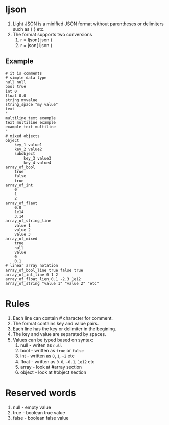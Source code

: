 # ljson

1. Light JSON is a minified JSON format without parentheses or delimiters such as { } etc.
0. The format supports two conversions
    1. r = ljson( json )
    0. r = json( ljson )



## Example

```
# it is comments
# simple data type
null null
bool true
int 0
float 0.0
string myvalue
string_space "my value"
text 
"
multiline text example
text multiline example
example text multiline
"
# mixed objects
object
    key_1 value1
    key_2 value2
    subobject
        key_3 value3
        key_4 value4
array_of_bool
    true
    false
    true
array_of_int
    0
    1
    2
array_of_flaot
    0.0
    1e14
    3.14
array_of_string_line
    value 1
    value 2
    value 3
array_of_mixed
    true
    null
    value
    0
    0.1
# linear array notation
array_of_bool_line true false true
array_of_int_line 0 1 2
array_of_float_lien 0.1 -2.3 1e12
array_of_string "value 1" "value 2" "etc"
```



# Rules

1. Each line can contain # character for comment.
0. The format contains key and value pairs.
0. Each line has the key or delimiter in the begining.
0. The key and value are separated by spaces.
0. Values ​​can be typed based on syntax:
    1. null - writen as ```null```
    0. bool - written as ```true``` or ```false```
    0. int - written as ```0```, ```1```, ```-2``` etc
    0. float - written as ```0.0```, ```-0.1```, ```1e12``` etc
    0. array - look at #array section
    0. object - look at #object section


# Reserved words

1. null - empty value
0. true - boolean true value
0. false - boolean false value

